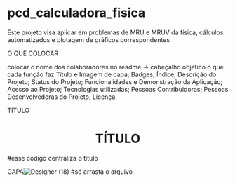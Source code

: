 # pcd_calculadora_fisica
Este projeto visa aplicar em problemas de MRU e MRUV da física, cálculos automatizados e plotagem de gráficos correspondentes

O QUE COLOCAR

colocar o nome dos colaboradores no readme -> cabeçalho 
objetico 
o que cada função faz
Título e Imagem de capa;
Badges;
Índice;
Descrição do Projeto;
Status do Projeto;
Funcionalidades e Demonstração da Aplicação;
Acesso ao Projeto;
Tecnologias utilizadas;
Pessoas Contribuidoras;
Pessoas Desenvolvedoras do Projeto;
Licença.

TÍTULO 
<h1 align="center"> TÍTULO </h1> #esse código centraliza o título

CAPA![Designer (18)](https://github.com/liviaxavierr/pcd_calculadora_fisica/assets/172425052/7dc06c16-8da3-45de-85db-da3ec88d2666)
#só arrasta o arquivo



